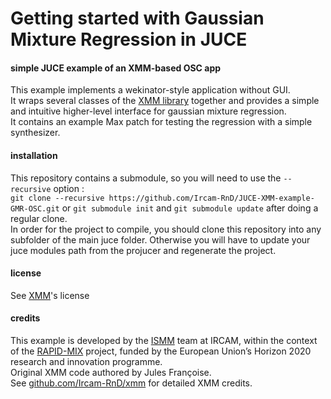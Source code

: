 # Getting started with Gaussian Mixture Regression in JUCE

#### simple JUCE example of an XMM-based OSC app

This example implements a wekinator-style application without GUI.  
It wraps several classes of the [XMM library](http://github.com/Ircam-RnD/xmm) together
and provides a simple and intuitive higher-level interface for gaussian mixture regression.  
It contains an example Max patch for testing the regression with a simple synthesizer.

#### installation

This repository contains a submodule, so you will need to use the `--recursive` option :  
`git clone --recursive https://github.com/Ircam-RnD/JUCE-XMM-example-GMR-OSC.git`
or `git submodule init` and `git submodule update` after doing a regular clone.  
In order for the project to compile, you should clone this repository into any
subfolder of the main juce folder. Otherwise you will have to update your juce modules
path from the projucer and regenerate the project.

#### license

See [XMM](https://github.com/Ircam-RnD/xmm)'s license

#### credits

This example is developed by the [ISMM](http://ismm.ircam.fr/) team at IRCAM,
within the context of the [RAPID-MIX](http://rapidmix.goldsmithsdigital.com/)
project, funded by the European Union’s Horizon 2020 research and innovation programme.  
Original XMM code authored by Jules Françoise.  
See [github.com/Ircam-RnD/xmm](https://github.com/Ircam-RnD/xmm) for detailed XMM credits.
